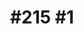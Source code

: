 ---
pid: ch808
title: "#215 #1"
location_transcription: South Philly Any Where
coordinates: "[-75.2080496, 39.915023]"
zipcode: '19044'
gen_neighborhood: 
neighborhood: 
outside_phl: 'Horsham PA '
age: '31'
age_range: 30-39
instagram: 
image_file_name: ch_808.jpg
proposal_transcription: Potholes inspired by anything DJ turntable? Computer?Best
  DJs come from here. [215 making the //1// stick out were the city of first]
topic: Music
topic_summary: 0, 0
type: Interactive,Street
keywords_other: 
credit: 
image_labels: 
twitter: 
facebook: 
permalink: "/monuments/ch808/"
layout: item-page
---